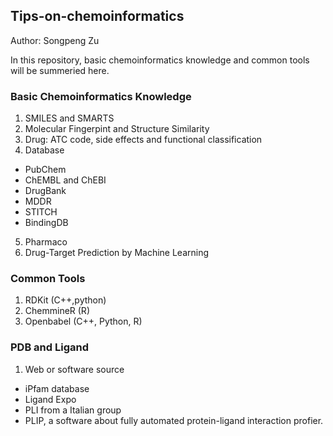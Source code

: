 ## Tips-on-chemoinformatics
Author: Songpeng Zu

In this repository, basic chemoinformatics knowledge and common tools will be summeried here. 

### Basic Chemoinformatics Knowledge
1. SMILES and SMARTS  
2. Molecular Fingerpint and Structure Similarity  
3. Drug: ATC code, side effects and functional classification  
4. Database
 - PubChem
 - ChEMBL and ChEBI
 - DrugBank
 - MDDR
 - STITCH
 - BindingDB
5. Pharmaco
6. Drug-Target Prediction by Machine Learning

### Common Tools
1. RDKit (C++,python)  
2. ChemmineR (R)  
3. Openbabel (C++, Python, R)

### PDB and Ligand
1. Web or software source
 - iPfam database
 - Ligand Expo
 - PLI from a Italian group
 - PLIP, a software about fully automated protein-ligand interaction profier.

